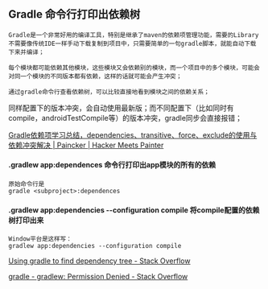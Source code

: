 ## Gradle 命令行打印出依赖树

	Gradle是一个非常好用的编译工具，特别是继承了maven的依赖项管理功能，需要的Library不需要像传统IDE一样手动下载复制到项目中，只需要简单的一句gradle脚本，就能自动下载下来并编译；

	每个模块都可能依赖其他模块，这些模块又会依赖别的模块，而一个项目中的多个模块，可能会对同一个模块的不同版本都有依赖，这样的话就可能会产生冲突；

	通过gradle命令行查看依赖树，可以比较直接地看到模块之间的依赖关系；


同样配置下的版本冲突，会自动使用最新版；而不同配置下（比如同时有compile，androidTestCompile等）的版本冲突，gradle同步会直接报错；

[Gradle依赖项学习总结，dependencies、transitive、force、exclude的使用与依赖冲突解决 \| Paincker \| Hacker Meets Painter](http://www.paincker.com/gradle-dependencies)

#### .gradlew app:dependences 命令行打印出app模块的所有的依赖
	原始命令行是
	gradle <subproject>:dependences

#### .gradlew app:dependencies --configuration compile 将compile配置的依赖树打印出来
	Window平台是这样写：
	gradlew app:dependencies --configuration compile

[Using gradle to find dependency tree \- Stack Overflow](https://stackoverflow.com/questions/21645071/using-gradle-to-find-dependency-tree)

[gradle \- gradlew: Permission Denied \- Stack Overflow](https://stackoverflow.com/questions/17668265/gradlew-permission-denied)